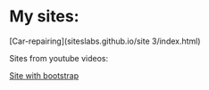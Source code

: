 # My sites:

[Car-repairing](siteslabs.github.io/site 3/index.html)



Sites from youtube videos:

[Site with bootstrap](https://siteslabs.github.io/Site_with_bootstrap/index.html )


